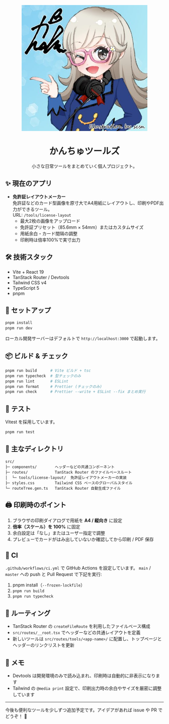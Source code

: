 <div align="center">

![tainakanchu avatar](./public/assets/tainakanchu-avatar.jpg)

# かんちゅツールズ

小さな日常ツールをまとめていく個人プロジェクト。

</div>

## ✨ 現在のアプリ

- **免許証レイアウトメーカー**  
  免許証などのカード型画像を原寸大でA4用紙にレイアウトし、印刷やPDF出力ができるツール。  
  URL: `/tools/license-layout`
  - 最大2枚の画像をアップロード
  - 免許証プリセット（85.6mm × 54mm）またはカスタムサイズ
  - 用紙余白・カード間隔の調整
  - 印刷時は倍率100%で実寸出力

## 🛠 技術スタック

- Vite + React 19
- TanStack Router / Devtools
- Tailwind CSS v4
- TypeScript 5
- pnpm

## 🚀 セットアップ

```bash
pnpm install
pnpm run dev
```

ローカル開発サーバーはデフォルトで `http://localhost:3000` で起動します。

## 📦 ビルド & チェック

```bash
pnpm run build      # Vite ビルド + tsc
pnpm run typecheck  # 型チェックのみ
pnpm run lint       # ESLint
pnpm run format     # Prettier (チェックのみ)
pnpm run check      # Prettier --write + ESLint --fix まとめ実行
```

## 🧪 テスト

Vitest を採用しています。

```bash
pnpm run test
```

## 📁 主なディレクトリ

```
src/
├─ components/        ヘッダーなどの共通コンポーネント
├─ routes/            TanStack Router のファイルベースルート
│  └─ tools/license-layout/  免許証レイアウトメーカーの実装
├─ styles.css         Tailwind CSS ベースのグローバルスタイル
└─ routeTree.gen.ts   TanStack Router 自動生成ファイル
```

## 🖨 印刷時のポイント

1. ブラウザの印刷ダイアログで用紙を **A4 / 縦向き** に設定
2. **倍率（スケール）を 100%** に固定
3. 余白設定は「なし」またはユーザー指定で調整
4. プレビューでカードがはみ出していないか確認してから印刷 / PDF 保存

## 🔁 CI

`.github/workflows/ci.yml` で GitHub Actions を設定しています。
`main` / `master` への push と Pull Request で下記を実行:

1. pnpm install（`--frozen-lockfile`）
2. `pnpm run build`
3. `pnpm run typecheck`

## 🧭 ルーティング

- TanStack Router の `createFileRoute` を利用したファイルベース構成
- `src/routes/__root.tsx` でヘッダーなどの共通レイアウトを定義
- 新しいツールは `src/routes/tools/<app-name>/` に配置し、トップページとヘッダーのリンクリストを更新

## 📌 メモ

- Devtools は開発環境のみで読み込まれ、印刷時は自動的に非表示になります
- Tailwind の `@media print` 設定で、印刷出力時の余白やサイズを厳密に調整しています

---

今後も便利なツールを少しずつ追加予定です。アイデアがあれば issue や PR でどうぞ！ 👋
